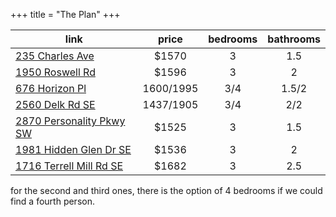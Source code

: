 +++
title = "The Plan"
+++

|link|price|bedrooms|bathrooms|
|-|:-:|:-:|:-:|
|[235 Charles Ave](https://www.zillow.com/homedetails/235-Charles-Ave-Marietta-GA-30067/14283090_zpid/)|$1570|3|1.5|
|[1950 Roswell Rd](https://www.zillow.com/apartments/marietta-ga/the-falls-at-sope-creek-apartments/5Xhtd4/)|$1596|3|2|
|[676 Horizon Pl](https://www.zillow.com/apartments/marietta-ga/the-ridge/5XhtTy/)|$1600/$1995|3/4|1.5/2|
|[2560 Delk Rd SE](https://www.zillow.com/apartments/marietta-ga/stratford-ridge/5Xhtyx/)|$1437/$1905|3/4|2/2|
|[2870 Personality Pkwy SW](https://www.zillow.com/apartments/marietta-ga/the-orchard/Ck45KS/)|$1525|3|1.5|
|[1981 Hidden Glen Dr SE](https://www.zillow.com/apartments/marietta-ga/the-cumberland/5XhtZB/)|$1536|3|2|
|[1716 Terrell Mill Rd SE](https://www.zillow.com/apartments/marietta-ga/the-hills-at-east-cobb/5Xhttn/)|$1682|3|2.5|



for the second and third ones, there is the option of 4 bedrooms if we could find a fourth person. 

